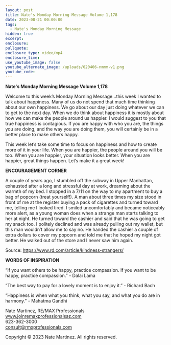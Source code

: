 ```yaml
---
layout: post
title: Nate's Monday Morning Message Volume 1,178
date: 2023-08-21 00:00:00
tags:
  - Nate's Monday Morning Message
hidden: true
excerpt:
enclosure:
pullquote:
enclosure_type: video/mp4
enclosure_time:
use_youtube_image: false
youtube_alternate_image: /uploads/020406-nmmm-v1.png
youtube_code:
---
```

**Nate's Monday Morning Message Volume 1,178**

Welcome to this week’s Monday Morning Message…this week I wanted to talk about happiness. Many of us do not spend that much time thinking about our own happiness. We go about our day just doing whatever we can to get to the next day. When we do think about happiness it is mostly about how we can make the people around us happier. I would suggest to you that true happiness is contagious. If you are happy with who you are, the things you are doing, and the way you are doing them, you will certainly be in a better place to make others happy.

This week let’s take some time to focus on happiness and how to create more of it in your life. When you are happier, the people around you will be too. When you are happier, your situation looks better. When you are happier, great things happen. Let’s make it a great week!

**ENCOURAGEMENT CORNER&nbsp;**

A couple of years ago, I stumbled off the subway in Upper Manhattan, exhausted after a long and stressful day at work, dreaming about the warmth of my bed. I stopped in a 7/11 on the way to my apartment to buy a bag of popcorn (treat yourself!). A man about three times my size stood in front of me at the register buying a pack of cigarettes and turned toward me, telling me I looked tired. I smiled uncomfortably and became noticeably more alert, as a young woman does when a strange man starts talking to her at night. He turned toward the cashier and said that he was going to get my snack too. I politely declined and was already pulling out my wallet, but this man wouldn’t allow me to say no. He handed the cashier a couple of extra dollars to cover my popcorn and told me that he hoped my night got better. He walked out of the store and I never saw him again.

Source: https://www.rd.com/article/kindness-strangers/

**WORDS OF INSPIRATION**

“If you want others to be happy, practice compassion. If you want to be happy, practice compassion.” - Dalai Lama

“The best way to pay for a lovely moment is to enjoy it.” - Richard Bach

“Happiness is when what you think, what you say, and what you do are in harmony.” - Mahatma Gandhi

Nate Martinez, RE/MAX Professionals<br>www.joinremaxprofessionalsaz.com<br>623-362-3000<br>consult@rmxprofessionals.com

Copyright © 2023 Nate Martinez. All rights reserved.